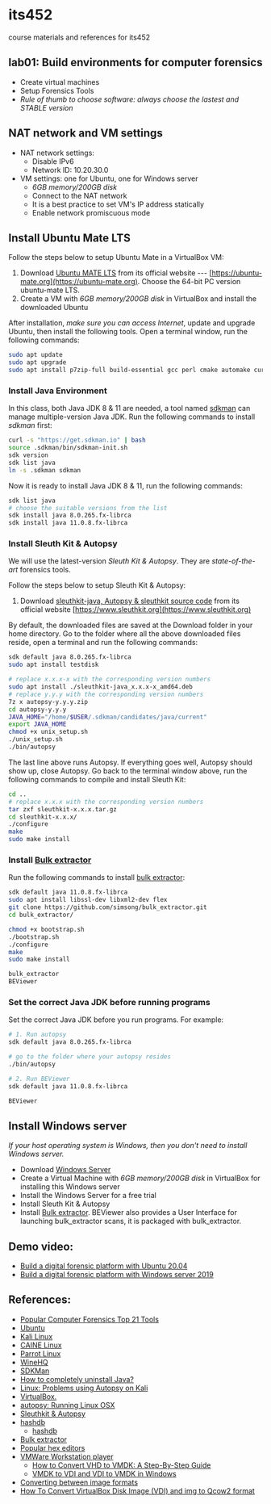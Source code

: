 # its452
course materials and references for its452

## lab01: Build environments for computer forensics
* Create virtual machines
* Setup Forensics Tools
* *Rule of thumb to choose software: always choose the lastest and STABLE version*

## NAT network and VM settings
* NAT network settings:
  * Disable IPv6
  * Network ID: 10.20.30.0
* VM settings: one for Ubuntu, one for Windows server
  * *6GB memory/200GB disk*
  * Connect to the NAT network
  * It is a best practice to set VM's IP address statically
  * Enable network promiscuous mode

## Install Ubuntu  Mate LTS
Follow the steps below to setup Ubuntu  Mate in a VirtualBox VM:

1. Download [Ubuntu MATE LTS](https://ubuntu-mate.org/) from its official website --- [https://ubuntu-mate.org](https://ubuntu-mate.org). Choose the  64-bit PC version ubuntu-mate LTS.
2. Create a VM with *6GB memory/200GB disk* in VirtualBox and install the downloaded Ubuntu


After installation, *make sure you can access Internet*, update and upgrade Ubuntu, then install the following tools. Open a terminal window, run the following commands:

```bash
sudo apt update
sudo apt upgrade
sudo apt install p7zip-full build-essential gcc perl cmake automake curl git
```

### Install Java Environment
In this class, both Java JDK 8 & 11 are needed, a tool named [sdkman](https://sdkman.io/) can manage multiple-version Java JDK. Run the following commands to install *sdkman* first:

```bash
curl -s "https://get.sdkman.io" | bash
source .sdkman/bin/sdkman-init.sh 
sdk version
sdk list java
ln -s .sdkman sdkman
```


Now it is ready to install Java JDK 8 \& 11, run the following commands:

```bash
sdk list java
# choose the suitable versions from the list
sdk install java 8.0.265.fx-librca
sdk install java 11.0.8.fx-librca
```

### Install Sleuth Kit & Autopsy

We will use the latest-version *Sleuth Kit  & Autopsy*. They are *state-of-the-art* forensics tools. 

Follow the steps below to setup Sleuth Kit & Autopsy:

1. Download [sleuthkit-java, Autopsy & sleuthkit source code](https://www.sleuthkit.org) from its official website [https://www.sleuthkit.org](https://www.sleuthkit.org)

By default, the downloaded files are saved at the Download folder in your home directory. Go to the folder where all the above downloaded files reside, open a terminal and run the following commands:

```bash
sdk default java 8.0.265.fx-librca
sudo apt install testdisk

# replace x.x.x-x with the corresponding version numbers
sudo apt install ./sleuthkit-java_x.x.x-x_amd64.deb
# replace y.y.y with the corresponding version numbers
7z x autopsy-y.y.y.zip
cd autopsy-y.y.y
JAVA_HOME="/home/$USER/.sdkman/candidates/java/current"
export JAVA_HOME
chmod +x unix_setup.sh
./unix_setup.sh
./bin/autopsy
```

The last line  above runs Autopsy. If everything goes well, Autopsy should show up, close Autopsy.
Go back to the terminal window above, run the following commands to compile and install Sleuth Kit:

```bash
cd ..
# replace x.x.x with the corresponding version numbers
tar zxf sleuthkit-x.x.x.tar.gz
cd sleuthkit-x.x.x/
./configure
make
sudo make install
```

### Install [Bulk extractor](http://downloads.digitalcorpora.org/downloads/bulk_extractor/)
Run the following commands to install [bulk extractor](https://github.com/simsong/bulk_extractor):

```bash
sdk default java 11.0.8.fx-librca
sudo apt install libssl-dev libxml2-dev flex
git clone https://github.com/simsong/bulk_extractor.git
cd bulk_extractor/

chmod +x bootstrap.sh 
./bootstrap.sh 
./configure 
make
sudo make install

bulk_extractor 
BEViewer
```

### Set the correct Java JDK before running programs
Set the correct Java JDK before you run programs. For example:

```bash
# 1. Run autopsy
sdk default java 8.0.265.fx-librca

# go to the folder where your autopsy resides
./bin/autopsy

# 2. Run BEViewer
sdk default java 11.0.8.fx-librca

BEViewer
```

## Install Windows server

*If your host operating system is Windows, then you don't need to install Windows server.*

* Download [Windows Server](https://www.microsoft.com/en-us/windows-server)
* Create a Virtual Machine with *6GB memory/200GB disk* in VirtualBox for installing this Windows server
* Install the Windows Server for a free trial
* Install Sleuth Kit & Autopsy
* Install [Bulk extractor](https://github.com/simsong/bulk\_extractor). BEViewer also provides a User Interface for launching bulk_extractor scans, it is packaged with bulk_extractor. 

## Demo video:
* [Build a digital forensic platform with Ubuntu 20.04](https://youtu.be/vU9Yqfh6PUE)
* [Build a digital forensic platform with Windows server 2019](https://youtu.be/iVIQ1JGI8nQ)


## References:
* [Popular Computer Forensics Top 21 Tools](https://resources.infosecinstitute.com/computer-forensics-tools)
* [Ubuntu](https://ubuntu.com)
* [Kali Linux](https://www.kali.org)
* [CAINE Linux](https://www.caine-live.net)
* [Parrot Linux](https://parrotlinux.org/)
* [WineHQ](https://www.winehq.org/)
* [SDKMan](https://sdkman.io/)
* [How to completely uninstall Java?](https://askubuntu.com/questions/84483/how-to-completely-uninstall-java)
* [Linux: Problems using Autopsy on Kali](https://github.com/sleuthkit/autopsy/issues/3845)
* [VirtualBox.](https://www.virtualbox.org/)
* [autopsy: Running Linux OSX](https://github.com/sleuthkit/autopsy/blob/develop/Running_Linux_OSX.txt)
* [Sleuthkit & Autopsy](https://www.sleuthkit.org/)
* [hashdb](https://github.com/NPS-DEEP/hashdb/)
  * [hashdb](http://downloads.digitalcorpora.org/downloads/hashdb/)
* [Bulk extractor](http://downloads.digitalcorpora.org/downloads/bulk_extractor/)
* [Popular hex editors](https://www.ubuntupit.com/best-linux-hex-editor-top-20-linux-hex-viewers-editors/)
* [VMWare Workstation player](https://www.vmware.com/products/workstation-player.html)
  * [How to Convert VHD to VMDK: A Step-By-Step Guide](https://www.nakivo.com/blog/how-to-convert-vhd-to-vmdk-a-step-by-step-guide/)
  * [VMDK to VDI and VDI to VMDK in Windows](https://www.sysprobs.com/vmdk-vdi-windows)
* [Converting between image formats](https://docs.openstack.org/image-guide/convert-images.html)
* [How To Convert VirtualBox Disk Image (VDI) and img to Qcow2 format](https://computingforgeeks.com/how-to-convert-virtualbox-disk-image-vdi-and-img-to-qcow2-format/)
